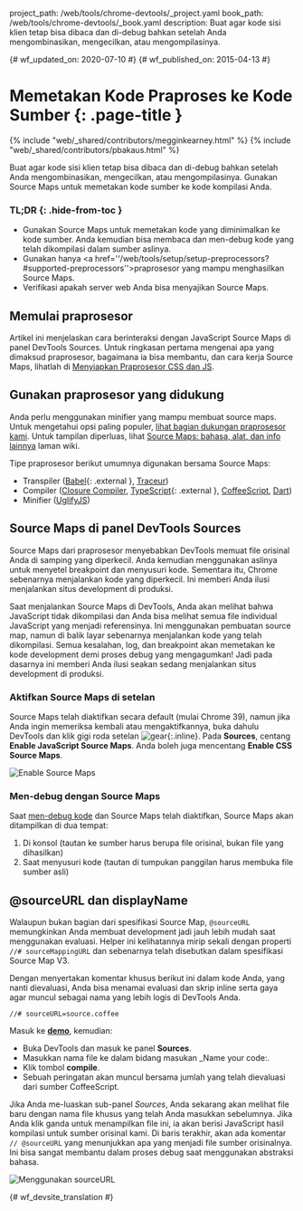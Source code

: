 project_path: /web/tools/chrome-devtools/_project.yaml
book_path: /web/tools/chrome-devtools/_book.yaml
description: Buat agar kode sisi klien tetap bisa dibaca dan di-debug bahkan setelah Anda mengombinasikan, mengecilkan, atau mengompilasinya.

{# wf_updated_on: 2020-07-10 #}
{# wf_published_on: 2015-04-13 #}

# Memetakan Kode Praproses ke Kode Sumber {: .page-title }

{% include "web/_shared/contributors/megginkearney.html" %}
{% include "web/_shared/contributors/pbakaus.html" %}

Buat agar kode sisi klien tetap bisa dibaca dan di-debug bahkan setelah Anda mengombinasikan, mengecilkan, atau mengompilasinya. Gunakan Source Maps untuk memetakan kode sumber ke kode kompilasi Anda.


### TL;DR {: .hide-from-toc }
- Gunakan Source Maps untuk memetakan kode yang diminimalkan ke kode sumber. Anda kemudian bisa membaca dan men-debug kode yang telah dikompilasi dalam sumber aslinya.
- Gunakan hanya <a href=''/web/tools/setup/setup-preprocessors?#supported-preprocessors''>praprosesor yang mampu menghasilkan Source Maps</a>.
- Verifikasi apakah server web Anda bisa menyajikan Source Maps.


## Memulai praprosesor

Artikel ini menjelaskan cara berinteraksi dengan JavaScript Source Maps di panel DevTools Sources. Untuk ringkasan pertama mengenai apa yang dimaksud praprosesor, bagaimana ia bisa membantu, dan cara kerja Source Maps, lihatlah di [Menyiapkan Praprosesor CSS dan JS](/web/tools/setup/setup-preprocessors?#debugging-and-editing-preprocessed-content).

## Gunakan praprosesor yang didukung

Anda perlu menggunakan minifier yang mampu membuat source maps. Untuk mengetahui opsi paling populer, [lihat bagian dukungan praprosesor kami](/web/tools/setup/setup-preprocessors?#supported-preprocessors). Untuk tampilan diperluas, lihat [Source Maps: bahasa, alat, dan info lainnya](https://github.com/ryanseddon/source-map/wiki/Source-maps:-languages,-tools-and-other-info) laman wiki.

Tipe praprosesor berikut umumnya digunakan bersama Source Maps:

* Transpiler ([Babel](https://babeljs.io/){: .external }, [Traceur](https://github.com/google/traceur-compiler/wiki/Getting-Started))
* Compiler ([Closure Compiler](https://github.com/google/closure-compiler), [TypeScript](http://www.typescriptlang.org/){: .external }, [CoffeeScript](http://coffeescript.org), [Dart](https://www.dartlang.org))
* Minifier ([UglifyJS](https://github.com/mishoo/UglifyJS))

## Source Maps di panel DevTools Sources

Source Maps dari praprosesor menyebabkan DevTools memuat file orisinal Anda di samping yang diperkecil. Anda kemudian menggunakan aslinya untuk menyetel breakpoint dan menyusuri kode. Sementara itu, Chrome sebenarnya menjalankan kode yang diperkecil. Ini memberi Anda ilusi menjalankan situs development di produksi.

Saat menjalankan Source Maps di DevTools, Anda akan melihat bahwa JavaScript tidak dikompilasi dan Anda bisa melihat semua file individual JavaScript yang menjadi referensinya. Ini menggunakan pembuatan source map, namun di balik layar sebenarnya menjalankan kode yang telah dikompilasi. Semua kesalahan, log, dan breakpoint akan memetakan ke kode development demi proses debug yang mengagumkan! Jadi pada dasarnya ini memberi Anda ilusi seakan sedang menjalankan situs development di produksi.

### Aktifkan Source Maps di setelan

Source Maps telah diaktifkan secara default (mulai Chrome 39), namun jika Anda ingin memeriksa kembali atau mengaktifkannya, buka dahulu DevTools dan klik gigi roda setelan ![gear](imgs/gear.png){:.inline}. Pada **Sources**, centang **Enable JavaScript Source Maps**. Anda boleh juga mencentang **Enable CSS Source Maps**.

![Enable Source Maps](imgs/source-maps.jpg)

### Men-debug dengan Source Maps

Saat [men-debug kode](/web/tools/chrome-devtools/debug/breakpoints/step-code) dan Source Maps telah diaktifkan, Source Maps akan ditampilkan di dua tempat:

1. Di konsol (tautan ke sumber harus berupa file orisinal, bukan file yang dihasilkan)
2. Saat menyusuri kode (tautan di tumpukan panggilan harus membuka file sumber asli)

## @sourceURL dan displayName

Walaupun bukan bagian dari spesifikasi Source Map, `@sourceURL` memungkinkan Anda membuat development jadi jauh lebih mudah saat menggunakan evaluasi. Helper ini kelihatannya mirip sekali dengan properti `//# sourceMappingURL` dan sebenarnya telah disebutkan dalam spesifikasi Source Map V3.

Dengan menyertakan komentar khusus berikut ini dalam kode Anda, yang nanti dievaluasi, Anda bisa menamai evaluasi dan skrip inline serta gaya agar muncul sebagai nama yang lebih logis di DevTools Anda.

`//# sourceURL=source.coffee`

Masuk ke
**[demo](http://www.thecssninja.com/demo/source_mapping/compile.html)**, kemudian:

* Buka DevTools dan masuk ke panel **Sources**.
* Masukkan nama file ke dalam bidang masukan _Name your code:.
* Klik tombol **compile**.
* Sebuah peringatan akan muncul bersama jumlah yang telah dievaluasi dari sumber CoffeeScript.

Jika Anda me-luaskan sub-panel _Sources_, Anda sekarang akan melihat file baru dengan nama file khusus yang telah Anda masukkan sebelumnya. Jika Anda klik ganda untuk menampilkan file ini, ia akan berisi JavaScript hasil kompilasi untuk sumber orisinal kami. Di baris terakhir, akan ada komentar `// @sourceURL` yang menunjukkan apa yang menjadi file sumber orisinalnya. Ini bisa sangat membantu dalam proses debug saat menggunakan abstraksi bahasa.

![Menggunakan sourceURL](imgs/coffeescript.jpg)




{# wf_devsite_translation #}
